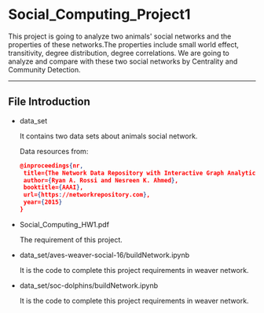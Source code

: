 # Social_Computing_Project1
This project is going to analyze two animals' social networks and the properties of these networks.The properties include small world effect, transitivity, degree distribution, degree correlations. We are going to analyze and compare with these two social networks by Centrality and Community Detection.
***

## File Introduction
* data_set

    It contains two data sets about animals social network.

    Data resources from:
    ```json
    @inproceedings{nr,
     title={The Network Data Repository with Interactive Graph Analytics and Visualization},
     author={Ryan A. Rossi and Nesreen K. Ahmed},
     booktitle={AAAI},
     url={https://networkrepository.com},
     year={2015}
    }
    ```

* Social_Computing_HW1.pdf
    
    The requirement of this project.

* data_set/aves-weaver-social-16/buildNetwork.ipynb

    It is the code to complete this project requirements in weaver network.

* data_set/soc-dolphins/buildNetwork.ipynb

    It is the code to complete this project requirements in weaver network.
